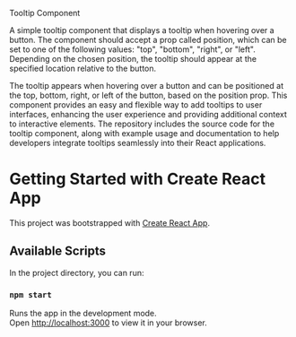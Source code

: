 Tooltip Component

A simple tooltip component that displays a tooltip when hovering over a button. The component should accept a prop called position, which can be set to one of the following values: "top", "bottom", "right", or "left". Depending on the chosen position, the tooltip should appear at the specified location relative to the button.

The tooltip appears when hovering over a button and can be positioned at the top, bottom, right, or left of the button, based on the position prop. This component provides an easy and flexible way to add tooltips to user interfaces, enhancing the user experience and providing additional context to interactive elements. The repository includes the source code for the tooltip component, along with example usage and documentation to help developers integrate tooltips seamlessly into their React applications.



# Getting Started with Create React App

This project was bootstrapped with [Create React App](https://github.com/facebook/create-react-app).

## Available Scripts

In the project directory, you can run:

### `npm start`

Runs the app in the development mode.\
Open [http://localhost:3000](http://localhost:3000) to view it in your browser.


